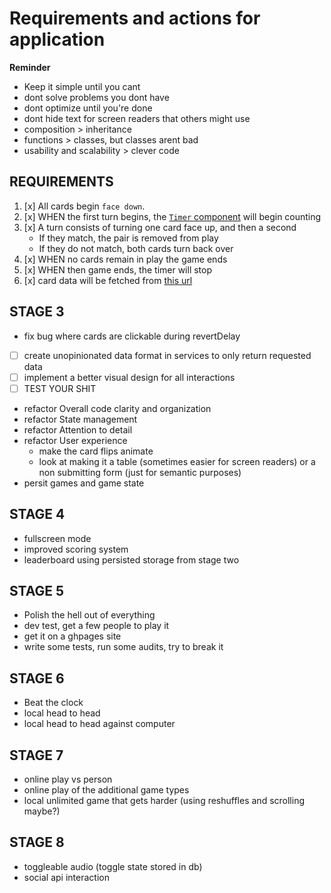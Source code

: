 # Requirements and actions for application

**Reminder**

- Keep it simple until you cant
- dont solve problems you dont have
- dont optimize until you're done
- dont hide text for screen readers that others might use
- composition > inheritance
- functions > classes, but classes arent bad
- usability and scalability > clever code

## REQUIREMENTS

1. [x] All cards begin `face down`.
1. [x] WHEN the first turn begins, the [`Timer` component](../src/components/Timer/Timer.js) will begin counting
1. [x] A turn consists of turning one card face up, and then a second
    - If they match, the pair is removed from play
    - If they do not match, both cards turn back over
1. [x] WHEN no cards remain in play the game ends
1. [x] WHEN then game ends, the timer will stop
1. [x] card data will be fetched from [this url](https://web-code-test-dot-nyt-games-prd.appspot.com/cards.json)

## STAGE 3

- fix bug where cards are clickable during revertDelay
- [ ] create unopinionated data format in services to only return requested data
- [ ] implement a better visual design for all interactions
- [ ] TEST YOUR SHIT
- refactor Overall code clarity and organization
- refactor State management
- refactor Attention to detail
- refactor User experience
    - make the card flips animate
    - look at making it a table (sometimes easier for screen readers) or a non submitting form (just for semantic purposes)
- persit games and game state

## STAGE 4

- fullscreen mode
- improved scoring system
- leaderboard using persisted storage from stage two

## STAGE 5

- Polish the hell out of everything
- dev test, get a few people to play it
- get it on a ghpages site
- write some tests, run some audits, try to break it

## STAGE 6

- Beat the clock
- local head to head
- local head to head against computer

## STAGE 7

- online play vs person
- online play of the additional game types
- local unlimited game that gets harder (using reshuffles and scrolling maybe?)

## STAGE 8

- toggleable audio (toggle state stored in db)
- social api interaction
